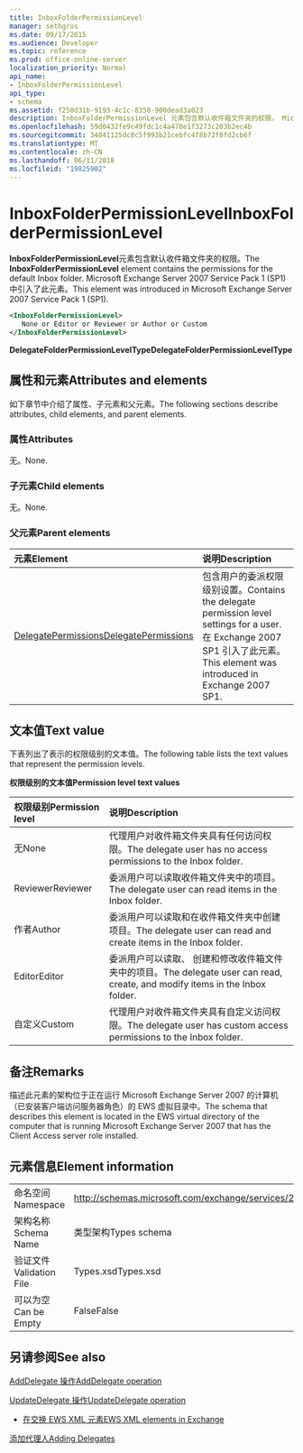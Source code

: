 ```yaml
---
title: InboxFolderPermissionLevel
manager: sethgros
ms.date: 09/17/2015
ms.audience: Developer
ms.topic: reference
ms.prod: office-online-server
localization_priority: Normal
api_name:
- InboxFolderPermissionLevel
api_type:
- schema
ms.assetid: f250d31b-9193-4c1c-8350-900dead3a023
description: InboxFolderPermissionLevel 元素包含默认收件箱文件夹的权限。 Microsoft Exchange Server 2007 Service Pack 1 (SP1) 中引入了此元素。
ms.openlocfilehash: 59d0432fe9c49fdc1c4a470e1f3273c203b2ec4b
ms.sourcegitcommit: 34041125dc8c5f993b21cebfc4f8b72f0fd2cb6f
ms.translationtype: MT
ms.contentlocale: zh-CN
ms.lasthandoff: 06/11/2018
ms.locfileid: "19825902"
---
```

# <a name="inboxfolderpermissionlevel"></a><span data-ttu-id="c9b93-104">InboxFolderPermissionLevel</span><span class="sxs-lookup"><span data-stu-id="c9b93-104">InboxFolderPermissionLevel</span></span>

<span data-ttu-id="c9b93-105">**InboxFolderPermissionLevel**元素包含默认收件箱文件夹的权限。</span><span class="sxs-lookup"><span data-stu-id="c9b93-105">The **InboxFolderPermissionLevel** element contains the permissions for the default Inbox folder.</span></span> <span data-ttu-id="c9b93-106">Microsoft Exchange Server 2007 Service Pack 1 (SP1) 中引入了此元素。</span><span class="sxs-lookup"><span data-stu-id="c9b93-106">This element was introduced in Microsoft Exchange Server 2007 Service Pack 1 (SP1).</span></span> 
  
```xml
<InboxFolderPermissionLevel>
   None or Editor or Reviewer or Author or Custom
</InboxFolderPermissionLevel>
```

 <span data-ttu-id="c9b93-107">**DelegateFolderPermissionLevelType**</span><span class="sxs-lookup"><span data-stu-id="c9b93-107">**DelegateFolderPermissionLevelType**</span></span>
## <a name="attributes-and-elements"></a><span data-ttu-id="c9b93-108">属性和元素</span><span class="sxs-lookup"><span data-stu-id="c9b93-108">Attributes and elements</span></span>

<span data-ttu-id="c9b93-109">如下章节中介绍了属性、子元素和父元素。</span><span class="sxs-lookup"><span data-stu-id="c9b93-109">The following sections describe attributes, child elements, and parent elements.</span></span>
  
### <a name="attributes"></a><span data-ttu-id="c9b93-110">属性</span><span class="sxs-lookup"><span data-stu-id="c9b93-110">Attributes</span></span>

<span data-ttu-id="c9b93-111">无。</span><span class="sxs-lookup"><span data-stu-id="c9b93-111">None.</span></span>
  
### <a name="child-elements"></a><span data-ttu-id="c9b93-112">子元素</span><span class="sxs-lookup"><span data-stu-id="c9b93-112">Child elements</span></span>

<span data-ttu-id="c9b93-113">无。</span><span class="sxs-lookup"><span data-stu-id="c9b93-113">None.</span></span>
  
### <a name="parent-elements"></a><span data-ttu-id="c9b93-114">父元素</span><span class="sxs-lookup"><span data-stu-id="c9b93-114">Parent elements</span></span>

|<span data-ttu-id="c9b93-115">**元素**</span><span class="sxs-lookup"><span data-stu-id="c9b93-115">**Element**</span></span>|<span data-ttu-id="c9b93-116">**说明**</span><span class="sxs-lookup"><span data-stu-id="c9b93-116">**Description**</span></span>|
|:-----|:-----|
|[<span data-ttu-id="c9b93-117">DelegatePermissions</span><span class="sxs-lookup"><span data-stu-id="c9b93-117">DelegatePermissions</span></span>](delegatepermissions.md) <br/> |<span data-ttu-id="c9b93-118">包含用户的委派权限级别设置。</span><span class="sxs-lookup"><span data-stu-id="c9b93-118">Contains the delegate permission level settings for a user.</span></span> <span data-ttu-id="c9b93-119">在 Exchange 2007 SP1 引入了此元素。</span><span class="sxs-lookup"><span data-stu-id="c9b93-119">This element was introduced in Exchange 2007 SP1.</span></span>  <br/> |
   
## <a name="text-value"></a><span data-ttu-id="c9b93-120">文本值</span><span class="sxs-lookup"><span data-stu-id="c9b93-120">Text value</span></span>

<span data-ttu-id="c9b93-121">下表列出了表示的权限级别的文本值。</span><span class="sxs-lookup"><span data-stu-id="c9b93-121">The following table lists the text values that represent the permission levels.</span></span>
  
<span data-ttu-id="c9b93-122">**权限级别的文本值**</span><span class="sxs-lookup"><span data-stu-id="c9b93-122">**Permission level text values**</span></span>

|<span data-ttu-id="c9b93-123">**权限级别**</span><span class="sxs-lookup"><span data-stu-id="c9b93-123">**Permission level**</span></span>|<span data-ttu-id="c9b93-124">**说明**</span><span class="sxs-lookup"><span data-stu-id="c9b93-124">**Description**</span></span>|
|:-----|:-----|
|<span data-ttu-id="c9b93-125">无</span><span class="sxs-lookup"><span data-stu-id="c9b93-125">None</span></span>  <br/> |<span data-ttu-id="c9b93-126">代理用户对收件箱文件夹具有任何访问权限。</span><span class="sxs-lookup"><span data-stu-id="c9b93-126">The delegate user has no access permissions to the Inbox folder.</span></span>  <br/> |
|<span data-ttu-id="c9b93-127">Reviewer</span><span class="sxs-lookup"><span data-stu-id="c9b93-127">Reviewer</span></span>  <br/> |<span data-ttu-id="c9b93-128">委派用户可以读取收件箱文件夹中的项目。</span><span class="sxs-lookup"><span data-stu-id="c9b93-128">The delegate user can read items in the Inbox folder.</span></span>  <br/> |
|<span data-ttu-id="c9b93-129">作者</span><span class="sxs-lookup"><span data-stu-id="c9b93-129">Author</span></span>  <br/> |<span data-ttu-id="c9b93-130">委派用户可以读取和在收件箱文件夹中创建项目。</span><span class="sxs-lookup"><span data-stu-id="c9b93-130">The delegate user can read and create items in the Inbox folder.</span></span>  <br/> |
|<span data-ttu-id="c9b93-131">Editor</span><span class="sxs-lookup"><span data-stu-id="c9b93-131">Editor</span></span>  <br/> |<span data-ttu-id="c9b93-132">委派用户可以读取、 创建和修改收件箱文件夹中的项目。</span><span class="sxs-lookup"><span data-stu-id="c9b93-132">The delegate user can read, create, and modify items in the Inbox folder.</span></span>  <br/> |
|<span data-ttu-id="c9b93-133">自定义</span><span class="sxs-lookup"><span data-stu-id="c9b93-133">Custom</span></span>  <br/> |<span data-ttu-id="c9b93-134">代理用户对收件箱文件夹具有自定义访问权限。</span><span class="sxs-lookup"><span data-stu-id="c9b93-134">The delegate user has custom access permissions to the Inbox folder.</span></span>  <br/> |
   
## <a name="remarks"></a><span data-ttu-id="c9b93-135">备注</span><span class="sxs-lookup"><span data-stu-id="c9b93-135">Remarks</span></span>

<span data-ttu-id="c9b93-136">描述此元素的架构位于正在运行 Microsoft Exchange Server 2007 的计算机（已安装客户端访问服务器角色）的 EWS 虚拟目录中。</span><span class="sxs-lookup"><span data-stu-id="c9b93-136">The schema that describes this element is located in the EWS virtual directory of the computer that is running Microsoft Exchange Server 2007 that has the Client Access server role installed.</span></span>
  
## <a name="element-information"></a><span data-ttu-id="c9b93-137">元素信息</span><span class="sxs-lookup"><span data-stu-id="c9b93-137">Element information</span></span>

|||
|:-----|:-----|
|<span data-ttu-id="c9b93-138">命名空间</span><span class="sxs-lookup"><span data-stu-id="c9b93-138">Namespace</span></span>  <br/> |http://schemas.microsoft.com/exchange/services/2006/types  <br/> |
|<span data-ttu-id="c9b93-139">架构名称</span><span class="sxs-lookup"><span data-stu-id="c9b93-139">Schema Name</span></span>  <br/> |<span data-ttu-id="c9b93-140">类型架构</span><span class="sxs-lookup"><span data-stu-id="c9b93-140">Types schema</span></span>  <br/> |
|<span data-ttu-id="c9b93-141">验证文件</span><span class="sxs-lookup"><span data-stu-id="c9b93-141">Validation File</span></span>  <br/> |<span data-ttu-id="c9b93-142">Types.xsd</span><span class="sxs-lookup"><span data-stu-id="c9b93-142">Types.xsd</span></span>  <br/> |
|<span data-ttu-id="c9b93-143">可以为空</span><span class="sxs-lookup"><span data-stu-id="c9b93-143">Can be Empty</span></span>  <br/> |<span data-ttu-id="c9b93-144">False</span><span class="sxs-lookup"><span data-stu-id="c9b93-144">False</span></span>  <br/> |
   
## <a name="see-also"></a><span data-ttu-id="c9b93-145">另请参阅</span><span class="sxs-lookup"><span data-stu-id="c9b93-145">See also</span></span>



[<span data-ttu-id="c9b93-146">AddDelegate 操作</span><span class="sxs-lookup"><span data-stu-id="c9b93-146">AddDelegate operation</span></span>](adddelegate-operation.md)
  
[<span data-ttu-id="c9b93-147">UpdateDelegate 操作</span><span class="sxs-lookup"><span data-stu-id="c9b93-147">UpdateDelegate operation</span></span>](updatedelegate-operation.md)


- [<span data-ttu-id="c9b93-148">在交换 EWS XML 元素</span><span class="sxs-lookup"><span data-stu-id="c9b93-148">EWS XML elements in Exchange</span></span>](ews-xml-elements-in-exchange.md)


[<span data-ttu-id="c9b93-149">添加代理人</span><span class="sxs-lookup"><span data-stu-id="c9b93-149">Adding Delegates</span></span>](http://msdn.microsoft.com/library/3a744150-66a3-4a13-9433-793603ba5038%28Office.15%29.aspx)

